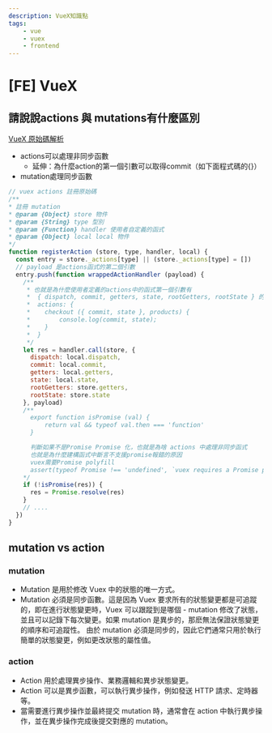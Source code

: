 ```yaml
---
description: VueX知識點
tags: 
    - vue
    - vuex
    - frontend
---
```


# [FE] VueX

## 請說說actions 與 mutations有什麼區別
[VueX 原始碼解析](https://www.gushiciku.cn/pl/p6ye/zh-tw)
* actions可以處理非同步函數
  * 延伸：為什麼action的第一個引數可以取得commit（如下面程式碼的{}）
* mutation處理同步函數
```js
// vuex actions 註冊原始碼
/**
* 註冊 mutation
* @param {Object} store 物件
* @param {String} type 型別
* @param {Function} handler 使用者自定義的函式
* @param {Object} local local 物件
*/
function registerAction (store, type, handler, local) {
  const entry = store._actions[type] || (store._actions[type] = [])
  // payload 是actions函式的第二個引數
  entry.push(function wrappedActionHandler (payload) {
    /**
     * 也就是為什麼使用者定義的actions中的函式第一個引數有
     *  { dispatch, commit, getters, state, rootGetters, rootState } 的原因
     *  actions: {
     *    checkout ({ commit, state }, products) {
     *        console.log(commit, state);
     *    }
     *  }
     */
    let res = handler.call(store, {
      dispatch: local.dispatch,
      commit: local.commit,
      getters: local.getters,
      state: local.state,
      rootGetters: store.getters,
      rootState: store.state
    }, payload)
    /**
      export function isPromise (val) {
          return val && typeof val.then === 'function'
      }

      判斷如果不是Promise Promise 化，也就是為啥 actions 中處理非同步函式
      也就是為什麼建構函式中斷言不支援promise報錯的原因
      vuex需要Promise polyfill
      assert(typeof Promise !== 'undefined', `vuex requires a Promise polyfill in this browser.`)
    */
    if (!isPromise(res)) {
      res = Promise.resolve(res)
    }
    // ....
  })
}
```

## mutation vs action
### mutation
- Mutation 是用於修改 Vuex 中的狀態的唯一方式。
- Mutation 必須是同步函數。這是因為 Vuex 要求所有的狀態變更都是可追蹤的，即在進行狀態變更時，Vuex 可以跟蹤到是哪個 - mutation 修改了狀態，並且可以記錄下每次變更。如果 mutation 是異步的，那麽無法保證狀態變更的順序和可追蹤性。
由於 mutation 必須是同步的，因此它們通常只用於執行簡單的狀態變更，例如更改狀態的屬性值。
### action
- Action 用於處理異步操作、業務邏輯和異步狀態變更。
- Action 可以是異步函數，可以執行異步操作，例如發送 HTTP 請求、定時器等。
- 當需要進行異步操作並最終提交 mutation 時，通常會在 action 中執行異步操作，並在異步操作完成後提交對應的 mutation。


